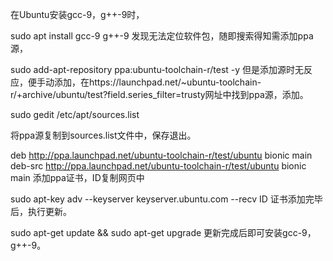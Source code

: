 在Ubuntu安装gcc-9，g++-9时，

sudo apt install gcc-9 g++-9 发现无法定位软件包，随即搜索得知需添加ppa源，

sudo add-apt-repository ppa:ubuntu-toolchain-r/test -y 但是添加源时无反应，便手动添加，在https://launchpad.net/~ubuntu-toolchain-r/+archive/ubuntu/test?field.series_filter=trusty网址中找到ppa源，添加。

sudo gedit /etc/apt/sources.list

将ppa源复制到sources.list文件中，保存退出。

deb http://ppa.launchpad.net/ubuntu-toolchain-r/test/ubuntu bionic main deb-src http://ppa.launchpad.net/ubuntu-toolchain-r/test/ubuntu bionic main 添加ppa证书，ID复制网页中

sudo apt-key adv --keyserver keyserver.ubuntu.com --recv ID 证书添加完毕后，执行更新。

sudo apt-get update && sudo apt-get upgrade 更新完成后即可安装gcc-9，g++-9。
